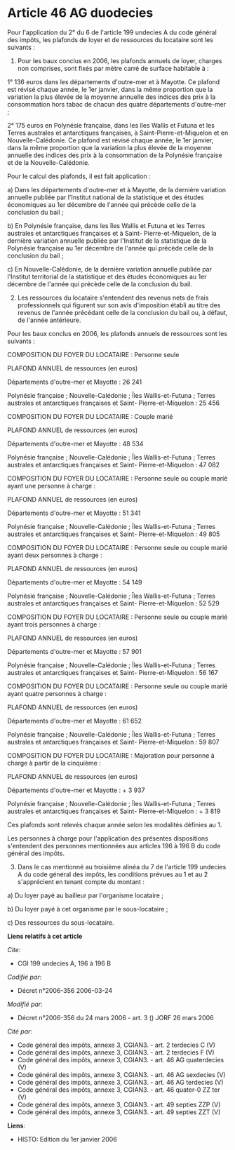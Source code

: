 # Article 46 AG duodecies

Pour l'application du 2° du 6 de l'article 199 undecies A du code général des impôts, les plafonds de loyer et de ressources
du locataire sont les suivants :

1. Pour les baux conclus en 2006, les plafonds annuels de loyer, charges non comprises, sont fixés par mètre carré de surface
habitable à :

1° 136 euros dans les départements d'outre-mer et à Mayotte. Ce plafond est révisé chaque année, le 1er janvier, dans la même
proportion que la variation la plus élevée de la moyenne annuelle des indices des prix à la consommation hors tabac de chacun
des quatre départements d'outre-mer ;

2° 175 euros en Polynésie française, dans les îles Wallis et Futuna et les Terres australes et antarctiques françaises, à
Saint-Pierre-et-Miquelon et en Nouvelle-Calédonie. Ce plafond est révisé chaque année, le 1er janvier, dans la même
proportion que la variation la plus élevée de la moyenne annuelle des indices des prix à la consommation de la Polynésie
française et de la Nouvelle-Calédonie.

Pour le calcul des plafonds, il est fait application :

a) Dans les départements d'outre-mer et à Mayotte, de la dernière variation annuelle publiée par l'Institut national de la
statistique et des études économiques au 1er décembre de l'année qui précède celle de la conclusion du bail ;

b)  En Polynésie française, dans les îles Wallis et Futuna et les Terres australes et antarctiques françaises et à Saint-
Pierre-et-Miquelon, de la dernière variation annuelle publiée par l'Institut de la statistique de la Polynésie française au
1er décembre de l'année qui précède celle de la conclusion du bail ;

c) En Nouvelle-Calédonie, de la dernière variation annuelle publiée par l'Institut territorial de la statistique et des
études économiques au 1er décembre de l'année qui précède celle de la conclusion du bail.

2. Les ressources du locataire s'entendent des revenus nets de frais professionnels qui figurent sur son avis d'imposition
établi au titre des revenus de l'année précédant celle de la conclusion du bail ou, à défaut, de l'année antérieure.

Pour les baux conclus en 2006, les plafonds annuels de ressources sont les suivants :

COMPOSITION DU FOYER DU LOCATAIRE : Personne seule

PLAFOND ANNUEL de ressources (en euros)

Départements d'outre-mer et Mayotte : 26 241

Polynésie française ; Nouvelle-Calédonie ; Îles Wallis-et-Futuna ; Terres australes et antarctiques françaises et Saint-
Pierre-et-Miquelon : 25 456

COMPOSITION DU FOYER DU LOCATAIRE : Couple marié

PLAFOND ANNUEL de ressources (en euros)

Départements d'outre-mer et Mayotte : 48 534

Polynésie française ; Nouvelle-Calédonie ; Îles Wallis-et-Futuna ; Terres australes et antarctiques françaises et Saint-
Pierre-et-Miquelon : 47 082

COMPOSITION DU FOYER DU LOCATAIRE : Personne seule ou couple marié ayant une personne à charge :

PLAFOND ANNUEL de ressources (en euros)

Départements d'outre-mer et Mayotte : 51 341

Polynésie française ; Nouvelle-Calédonie ; Îles Wallis-et-Futuna ; Terres australes et antarctiques françaises et Saint-
Pierre-et-Miquelon : 49 805

COMPOSITION DU FOYER DU LOCATAIRE : Personne seule ou couple marié ayant deux personnes à charge :

PLAFOND ANNUEL de ressources (en euros)

Départements d'outre-mer et Mayotte : 54 149

Polynésie française ; Nouvelle-Calédonie ; Îles Wallis-et-Futuna ; Terres australes et antarctiques françaises et Saint-
Pierre-et-Miquelon : 52 529

COMPOSITION DU FOYER DU LOCATAIRE : Personne seule ou couple marié ayant trois personnes à charge :

PLAFOND ANNUEL de ressources (en euros)

Départements d'outre-mer et Mayotte : 57 901

Polynésie française ; Nouvelle-Calédonie ; Îles Wallis-et-Futuna ; Terres australes et antarctiques françaises et Saint-
Pierre-et-Miquelon : 56 167

COMPOSITION DU FOYER DU LOCATAIRE : Personne seule ou couple marié ayant quatre personnes à charge :

PLAFOND ANNUEL de ressources (en euros)

Départements d'outre-mer et Mayotte : 61 652

Polynésie française ; Nouvelle-Calédonie ; Îles Wallis-et-Futuna ; Terres australes et antarctiques françaises et Saint-
Pierre-et-Miquelon : 59 807

COMPOSITION DU FOYER DU LOCATAIRE : Majoration pour personne à charge à partir de la cinquième :

PLAFOND ANNUEL de ressources (en euros)

Départements d'outre-mer et Mayotte : + 3 937

Polynésie française ; Nouvelle-Calédonie ; Îles Wallis-et-Futuna ; Terres australes et antarctiques françaises et Saint-
Pierre-et-Miquelon : + 3 819

Ces plafonds sont relevés chaque année selon les modalités définies au 1.

Les personnes à charge pour l'application des présentes dispositions s'entendent des personnes mentionnées aux articles 196 à
196 B du code général des impôts.

3. Dans le cas mentionné au troisième alinéa du 7 de l'article 199 undecies A du code général des impôts, les conditions
prévues au 1 et au 2 s'apprécient en tenant compte du montant :

a) Du loyer payé au bailleur par l'organisme locataire ;

b) Du loyer payé à cet organisme par le sous-locataire ;

c) Des ressources du sous-locataire.

**Liens relatifs à cet article**

_Cite_:

  - CGI 199 undecies A, 196 à 196 B

_Codifié par_:

  - Décret n°2006-356 2006-03-24

_Modifié par_:

  - Décret n°2006-356 du 24 mars 2006 - art. 3 () JORF 26 mars 2006

_Cité par_:

  - Code général des impôts, annexe 3, CGIAN3. - art. 2 terdecies C (V)
  - Code général des impôts, annexe 3, CGIAN3. - art. 2 terdecies F (V)
  - Code général des impôts, annexe 3, CGIAN3. - art. 46 AG quaterdecies (V)
  - Code général des impôts, annexe 3, CGIAN3. - art. 46 AG sexdecies (V)
  - Code général des impôts, annexe 3, CGIAN3. - art. 46 AG terdecies (V)
  - Code général des impôts, annexe 3, CGIAN3. - art. 46 quater-0 ZZ ter (V)
  - Code général des impôts, annexe 3, CGIAN3. - art. 49 septies ZZP (V)
  - Code général des impôts, annexe 3, CGIAN3. - art. 49 septies ZZT (V)

**Liens**:

  - HISTO: Edition du 1er janvier 2006
